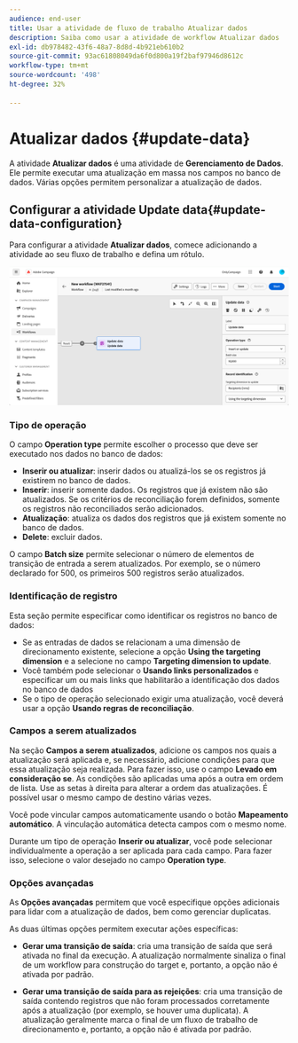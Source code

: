 ```yaml
---
audience: end-user
title: Usar a atividade de fluxo de trabalho Atualizar dados
description: Saiba como usar a atividade de workflow Atualizar dados
exl-id: db978482-43f6-48a7-8d8d-4b921eb610b2
source-git-commit: 93ac61808049da6f0d800a19f2baf97946d8612c
workflow-type: tm+mt
source-wordcount: '498'
ht-degree: 32%

---
```


# Atualizar dados {#update-data}

A atividade **Atualizar dados** é uma atividade de **Gerenciamento de Dados**. Ele permite executar uma atualização em massa nos campos no banco de dados. Várias opções permitem personalizar a atualização de dados.

<!--
The **Operation type** field lets you choose the process to be carried out on the data in the database. Select the first option to add data or update (it if it has already been added). You can also only add data, only update data, or delete data. Select the **Update and merge collections** to select a primary record to link duplicates to, and delete those duplicates safely

Specify how to identify the records in the database: if data relate to an existing targeting dimension, select the **Using the targeting dimension** option and select the targeting dimension and fields to update. Otherwise, specify one or more custom links to identify the data in the database, or direct use of reconciliation keys.

Select the fields to update and reconciliation settings. You can use the **Auto-mapping** option to automatically identify the fields to be updated.

The **Advanced options** section let you specify additional settings to manage data and duplicates.

Toggle the **Generate an outbound transition** option to add an outbound transition that will be activated at the end of the execution of the **Update data** activity. The update generally marks the end of a targeting workflow and therefore the option is not activated by default.

Toggle the **Generate an outbound transition for rejects** option to add an outbound transition containing records that have not been correctly processed after the update (for example if there is a duplicate). The update generally marks the end of a targeting workflow and therefore the option is not activated by default.
-->

## Configurar a atividade Update data{#update-data-configuration}

Para configurar a atividade **Atualizar dados**, comece adicionando a atividade ao seu fluxo de trabalho e defina um rótulo.

![](../assets/workflow-update-data.png)

### Tipo de operação

O campo **Operation type** permite escolher o processo que deve ser executado nos dados no banco de dados:

* **Inserir ou atualizar**: inserir dados ou atualizá-los se os registros já existirem no banco de dados.
* **Inserir**: inserir somente dados. Os registros que já existem não são atualizados. Se os critérios de reconciliação forem definidos, somente os registros não reconciliados serão adicionados.
* **Atualização**: atualiza os dados dos registros que já existem somente no banco de dados.
* **Delete**: excluir dados.

O campo **Batch size** permite selecionar o número de elementos de transição de entrada a serem atualizados. Por exemplo, se o número declarado for 500, os primeiros 500 registros serão atualizados.

### Identificação de registro

Esta seção permite especificar como identificar os registros no banco de dados:

* Se as entradas de dados se relacionam a uma dimensão de direcionamento existente, selecione a opção **Using the targeting dimension** e a selecione no campo **Targeting dimension to update**.
* Você também pode selecionar o **Usando links personalizados** e especificar um ou mais links que habilitarão a identificação dos dados no banco de dados
* Se o tipo de operação selecionado exigir uma atualização, você deverá usar a opção **Usando regras de reconciliação**.

### Campos a serem atualizados

Na seção **Campos a serem atualizados**, adicione os campos nos quais a atualização será aplicada e, se necessário, adicione condições para que essa atualização seja realizada. Para fazer isso, use o campo **Levado em consideração se**. As condições são aplicadas uma após a outra em ordem de lista. Use as setas à direita para alterar a ordem das atualizações. É possível usar o mesmo campo de destino várias vezes.

Você pode vincular campos automaticamente usando o botão **Mapeamento automático**. A vinculação automática detecta campos com o mesmo nome.

Durante um tipo de operação **Inserir ou atualizar**, você pode selecionar individualmente a operação a ser aplicada para cada campo. Para fazer isso, selecione o valor desejado no campo **Operation type**.

### Opções avançadas

As **Opções avançadas** permitem que você especifique opções adicionais para lidar com a atualização de dados, bem como gerenciar duplicatas.

<!--
* **Disable automatic key management**
* **Disable audit**
* **Empty the destination value if the source value is empty**
* **Update all columns with matching names**
* **Ignore records which concern the same target**: only the first in the list of expressions will be considered
-->

As duas últimas opções permitem executar ações específicas:

* **Gerar uma transição de saída**: cria uma transição de saída que será ativada no final da execução. A atualização normalmente sinaliza o final de um workflow para construção do target e, portanto, a opção não é ativada por padrão.

* **Gerar uma transição de saída para as rejeições**: cria uma transição de saída contendo registros que não foram processados corretamente após a atualização (por exemplo, se houver uma duplicata). A atualização geralmente marca o final de um fluxo de trabalho de direcionamento e, portanto, a opção não é ativada por padrão.
